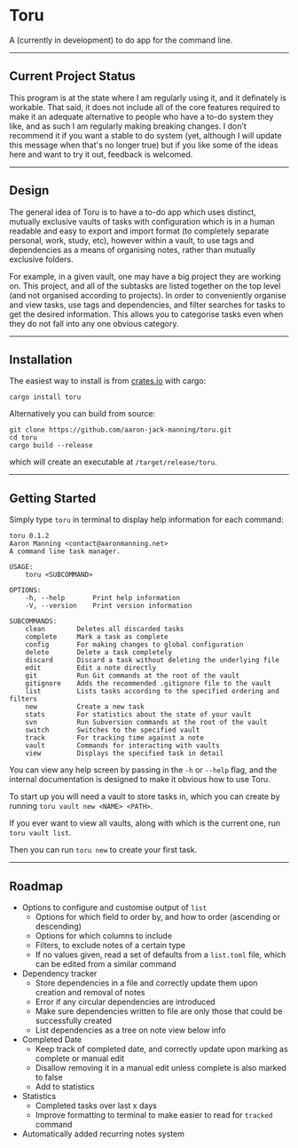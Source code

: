 # Toru

A (currently in development) to do app for the command line.

---

## Current Project Status

This program is at the state where I am regularly using it, and it definately is workable. That said, it does not include all of the core features required to make it an adequate alternative to people who have a to-do system they like, and as such I am regularly making breaking changes. I don't recommend it if you want a stable to do system (yet, although I will update this message when that's no longer true) but if you like some of the ideas here and want to try it out, feedback is welcomed.

---

## Design

The general idea of Toru is to have a to-do app which uses distinct, mutually exclusive vaults of tasks with configuration which is in a human readable and easy to export and import format (to completely separate personal, work, study, etc), however within a vault, to use tags and dependencies as a means of organising notes, rather than mutually exclusive folders.

For example, in a given vault, one may have a big project they are working on. This project, and all of the subtasks are listed together on the top level (and not organised according to projects). In order to conveniently organise and view tasks, use tags and dependencies, and filter searches for tasks to get the desired information. This allows you to categorise tasks even when they do not fall into any one obvious category.

---

## Installation

The easiest way to install is from [crates.io](https://crates.io/crates/toru) with cargo:

```
cargo install toru
```

Alternatively you can build from source:

```
git clone https://github.com/aaron-jack-manning/toru.git
cd toru
cargo build --release
```

which will create an executable at `/target/release/toru`.

---

## Getting Started

Simply type `toru` in terminal to display help information for each command:

```
toru 0.1.2
Aaron Manning <contact@aaronmanning.net>
A command line task manager.

USAGE:
    toru <SUBCOMMAND>

OPTIONS:
    -h, --help       Print help information
    -V, --version    Print version information

SUBCOMMANDS:
    clean        Deletes all discarded tasks
    complete     Mark a task as complete
    config       For making changes to global configuration
    delete       Delete a task completely
    discard      Discard a task without deleting the underlying file
    edit         Edit a note directly
    git          Run Git commands at the root of the vault
    gitignore    Adds the recommended .gitignore file to the vault
    list         Lists tasks according to the specified ordering and filters
    new          Create a new task
    stats        For statistics about the state of your vault
    svn          Run Subversion commands at the root of the vault
    switch       Switches to the specified vault
    track        For tracking time against a note
    vault        Commands for interacting with vaults
    view         Displays the specified task in detail
```

You can view any help screen by passing in the `-h` or `--help` flag, and the internal documentation is designed to make it obvious how to use Toru.

To start up you will need a vault to store tasks in, which you can create by running `toru vault new <NAME> <PATH>`.

If you ever want to view all vaults, along with which is the current one, run `toru vault list`.

Then you can run `toru new` to create your first task.

---

## Roadmap

- Options to configure and customise output of `list`
    - Options for which field to order by, and how to order (ascending or descending)
    - Options for which columns to include
    - Filters, to exclude notes of a certain type
    - If no values given, read a set of defaults from a `list.toml` file, which can be edited from a similar command
- Dependency tracker
    - Store dependencies in a file and correctly update them upon creation and removal of notes
    - Error if any circular dependencies are introduced
    - Make sure dependencies written to file are only those that could be successfully created
    - List dependencies as a tree on note view below info
- Completed Date
    - Keep track of completed date, and correctly update upon marking as complete or manual edit
    - Disallow removing it in a manual edit unless complete is also marked to false
    - Add to statistics
- Statistics
    - Completed tasks over last x days
    - Improve formatting to terminal to make easier to read for `tracked` command
- Automatically added recurring notes system
